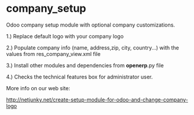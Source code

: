 # company_setup
Odoo company setup module with optional company customizations.

1.) Replace default logo with your company logo

2.) Populate company info (name, address,zip, city, country...)  with the values from res_company_view.xml file

3.) Install other modules and dependencies from __openerp__.py file

4.) Checks the technical features box for administrator user.

More info on our web site:

<a href="http://netjunky.net/create-setup-module-for-odoo-and-change-company-logo" target="_blank">http://netjunky.net/create-setup-module-for-odoo-and-change-company-logo</a>


